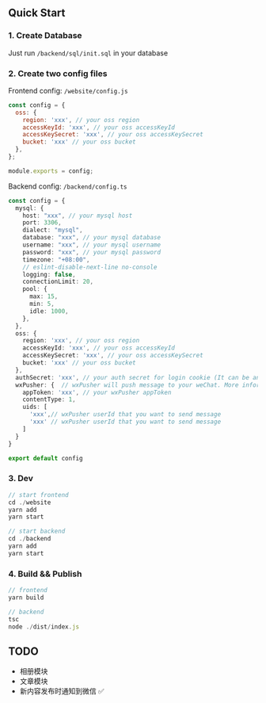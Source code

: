 ## Quick Start

### 1. Create Database
Just run `/backend/sql/init.sql` in your database
### 2. Create two config files
Frontend config: `/website/config.js`
``` js
const config = {
  oss: {
    region: 'xxx', // your oss region
    accessKeyId: 'xxx', // your oss accessKeyId
    accessKeySecret: 'xxx', // your oss accessKeySecret
    bucket: 'xxx' // your oss bucket
  },
};

module.exports = config;
```   
Backend config:  `/backend/config.ts`
``` ts
const config = {
  mysql: {
    host: "xxx", // your mysql host
    port: 3306,
    dialect: "mysql",
    database: "xxx", // your mysql database
    username: "xxx", // your mysql username
    password: "xxx", // your mysql password
    timezone: "+08:00",
    // eslint-disable-next-line no-console
    logging: false,
    connectionLimit: 20,
    pool: {
      max: 15,
      min: 5,
      idle: 1000,
    },
  },
  oss: {
    region: 'xxx', // your oss region
    accessKeyId: 'xxx', // your oss accessKeyId
    accessKeySecret: 'xxx', // your oss accessKeySecret
    bucket: 'xxx' // your oss bucket
  },
  authSecret: 'xxx', // your auth secret for login cookie (It can be anything that just you know)
  wxPusher: {  // wxPusher will push message to your weChat. More information here: https://wxpusher.zjiecode.com/admin/main/wxuser/list
    appToken: 'xxx', // your wxPusher appToken
    contentType: 1,
    uids: [
      'xxx',// wxPusher userId that you want to send message
      'xxx' // wxPusher userId that you want to send message
    ]
  }
}

export default config
```

### 3. Dev
``` js
// start frontend
cd ./website
yarn add
yarn start

// start backend
cd ./backend
yarn add
yarn start
```

### 4. Build && Publish
``` js
// frontend
yarn build

// backend
tsc
node ./dist/index.js
```

## TODO
- 相册模块
- 文章模块
- 新内容发布时通知到微信 ✅
